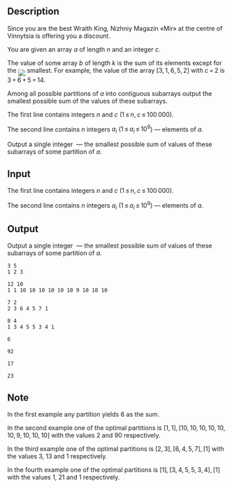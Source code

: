 ## Description

<div><p><span class="tex-font-style-it">Since you are the best Wraith King, Nizhniy Magazin «Mir» at the centre of Vinnytsia is offering you a discount.</span></p><p>You are given an array <span class="tex-span"><i>a</i></span> of length <span class="tex-span"><i>n</i></span> and an integer <span class="tex-span"><i>c</i></span>. </p><p>The value of some array <span class="tex-span"><i>b</i></span> of length <span class="tex-span"><i>k</i></span> is the sum of its elements except for the <img align="middle" class="tex-formula" src="file://TzatdYd4.png" style="max-width: 100.0%;max-height: 100.0%;"> smallest. For example, the value of the array <span class="tex-span">[3, 1, 6, 5, 2]</span> with <span class="tex-span"><i>c</i> = 2</span> is <span class="tex-span">3 + 6 + 5 = 14</span>.</p><p>Among all possible partitions of <span class="tex-span"><i>a</i></span> into contiguous subarrays output the smallest possible sum of the values of these subarrays.</p></div><div class="input-specification"><p>The first line contains integers <span class="tex-span"><i>n</i></span> and <span class="tex-span"><i>c</i></span> (<span class="tex-span">1 ≤ <i>n</i>, <i>c</i> ≤ 100 000</span>).</p><p>The second line contains <span class="tex-span"><i>n</i></span> integers <span class="tex-span"><i>a</i><sub class="lower-index"><i>i</i></sub></span> (<span class="tex-span">1 ≤ <i>a</i><sub class="lower-index"><i>i</i></sub> ≤ 10<sup class="upper-index">9</sup></span>)&nbsp;— elements of <span class="tex-span"><i>a</i></span>.</p></div><div class="output-specification"><p>Output a single integer &nbsp;— the smallest possible sum of values of these subarrays of some partition of <span class="tex-span"><i>a</i></span>.</p></div>

## Input

<p>The first line contains integers <span class="tex-span"><i>n</i></span> and <span class="tex-span"><i>c</i></span> (<span class="tex-span">1 ≤ <i>n</i>, <i>c</i> ≤ 100 000</span>).</p><p>The second line contains <span class="tex-span"><i>n</i></span> integers <span class="tex-span"><i>a</i><sub class="lower-index"><i>i</i></sub></span> (<span class="tex-span">1 ≤ <i>a</i><sub class="lower-index"><i>i</i></sub> ≤ 10<sup class="upper-index">9</sup></span>)&nbsp;— elements of <span class="tex-span"><i>a</i></span>.</p>

## Output

<p>Output a single integer &nbsp;— the smallest possible sum of values of these subarrays of some partition of <span class="tex-span"><i>a</i></span>.</p>





```input1
3 5
1 2 3

```




```input2
12 10
1 1 10 10 10 10 10 10 9 10 10 10

```




```input3
7 2
2 3 6 4 5 7 1

```




```input4
8 4
1 3 4 5 5 3 4 1

```




```output1
6

```




```output2
92

```




```output3
17

```




```output4
23

```



## Note

<p>In the first example any partition yields 6 as the sum.</p><p>In the second example one of the optimal partitions is <span class="tex-span">[1, 1], [10, 10, 10, 10, 10, 10, 9, 10, 10, 10]</span> with the values 2 and 90 respectively.</p><p>In the third example one of the optimal partitions is <span class="tex-span">[2, 3], [6, 4, 5, 7], [1]</span> with the values 3, 13 and 1 respectively.</p><p>In the fourth example one of the optimal partitions is <span class="tex-span">[1], [3, 4, 5, 5, 3, 4], [1]</span> with the values 1, 21 and 1 respectively.</p>
